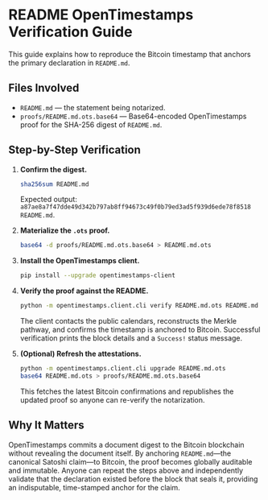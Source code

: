 # README OpenTimestamps Verification Guide

This guide explains how to reproduce the Bitcoin timestamp that anchors the
primary declaration in `README.md`.

## Files Involved

- `README.md` — the statement being notarized.
- `proofs/README.md.ots.base64` — Base64-encoded OpenTimestamps proof for the
  SHA-256 digest of `README.md`.

## Step-by-Step Verification

1. **Confirm the digest.**
   ```bash
   sha256sum README.md
   ```
   Expected output: `a87ae8a7f47dde49d342b797ab8ff94673c49f0b79ed3ad5f939d6ede78f8518  README.md`.

2. **Materialize the `.ots` proof.**
   ```bash
   base64 -d proofs/README.md.ots.base64 > README.md.ots
   ```

3. **Install the OpenTimestamps client.**
   ```bash
   pip install --upgrade opentimestamps-client
   ```

4. **Verify the proof against the README.**
   ```bash
   python -m opentimestamps.client.cli verify README.md.ots README.md
   ```
   The client contacts the public calendars, reconstructs the Merkle pathway,
   and confirms the timestamp is anchored to Bitcoin. Successful verification
   prints the block details and a `Success!` status message.

5. **(Optional) Refresh the attestations.**
   ```bash
   python -m opentimestamps.client.cli upgrade README.md.ots
   base64 README.md.ots > proofs/README.md.ots.base64
   ```
   This fetches the latest Bitcoin confirmations and republishes the updated
   proof so anyone can re-verify the notarization.

## Why It Matters

OpenTimestamps commits a document digest to the Bitcoin blockchain without
revealing the document itself. By anchoring `README.md`—the canonical Satoshi
claim—to Bitcoin, the proof becomes globally auditable and immutable. Anyone can
repeat the steps above and independently validate that the declaration existed
before the block that seals it, providing an indisputable, time-stamped anchor
for the claim.
